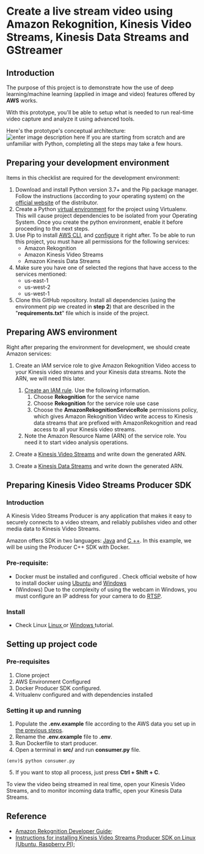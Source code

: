 # Create a live stream video using Amazon Rekognition, Kinesis Video Streams, Kinesis Data Streams and GStreamer 

## Introduction
The purpose of this project is to demonstrate how the use of deep learning/machine learning (applied in image and video) features offered by **AWS** works.

With this prototype, you'll be able to setup what is needed to run real-time video capture and analyze it using advanced tools.

Here's the prototype's conceptual architecture:
![enter image description here](https://d1.awsstatic.com/re19/KVS_WebRTC/product-page-diagram_Kinesis-video-streams_how-it-works_01.cb5682fffec40aed239111f7454a586b31d6e680.png)
If you are starting from scratch and are unfamiliar with Python, completing all the steps may take a few hours.

## Preparing your development environment
Items in this checklist are required for the development environment:

 1. Download and install Python version 3.7+ and the Pip package manager. Follow the instructions (according to your operating system) on the [official website](https://www.python.org/downloads/) of the distributor. 
 2. Create a Python [virtual environment](https://virtualenv.pypa.io/en/stable/) for the project using Virtualenv. This will cause project dependencies to be isolated from your Operating System. Once you create the python environment, enable it before proceeding to the next steps.
 3. Use Pip to install [AWS CLI](https://docs.aws.amazon.com/cli/latest/userguide/cli-chap-install.html), and [configure](https://docs.aws.amazon.com/cli/latest/userguide/cli-chap-configure.html) it right after. To be able to run this project, you must have all permissions for the following services:
	 - Amazon Rekognition
	 - Amazon Kinesis Video Streams
	 - Amazon Kinesis Data Streams
4. <a name = "aws-config"></a>Make sure you have one of selected the regions that have access to the services mentioned:
	 - us-east-1
	 - us-west-2
	 - us-west-1
5. Clone this GitHub repository. Install all dependencies (using the environment pip we created in **step 2**) that are described in the "**requirements.txt**" file which is inside of the project.
 

## Preparing AWS environment
Right after preparing the environment for development, we should create Amazon services:

 1. Create an IAM service role to give Amazon Rekognition Video access to your Kinesis video streams and your Kinesis data streams. Note the ARN,  we will need this later.
	   1. [Create an IAM rule](https://docs.aws.amazon.com/IAM/latest/UserGuide/id_roles_create_for-service.html). Use the following information.
		   1. Choose **Rekognition** for the service name
		   2. Choose **Rekognition** for the service role use case
		   3. Choose the **AmazonRekognitionServiceRole** permissions policy, which gives Amazon Rekognition Video write access to Kinesis data streams that are prefixed with AmazonRekognition and read access to all your Kinesis video streams.
	2. Note the Amazon Resource Name (ARN) of the service role. You need it to start video analysis operations.

 2. Create a [Kinesis Video Streams](https://docs.aws.amazon.com/kinesisvideostreams/latest/dg/gs-createstream.html) and write down the generated ARN.
 3. Create a [Kinesis Data Streams](https://docs.aws.amazon.com/streams/latest/dev/introduction.html) and write down the generated ARN.

## Preparing Kinesis Video Streams Producer SDK
### Introduction
A Kinesis Video Streams Producer is any application that makes it easy to securely connects to a video stream, and reliably publishes video and other media data to Kinesis Video Streams.

Amazon offers SDK in two languages: [Java](https://github.com/awslabs/amazon-kinesis-video-streams-producer-sdk-java) and [C ++](https://github.com/awslabs/amazon-kinesis-video-streams-producer-sdk-cpp). In this example, we will be using the Producer C++ SDK with Docker.

### Pre-requisite:
- Docker must be installed and configured . Check official website of how to install docker using [Ubuntu](https://docs.docker.com/install/linux/docker-ce/ubuntu/) and [Windows](https://docs.docker.com/docker-for-windows/)
- (Windows) Due to the complexity of using the webcam in Windows, you must configure an IP address for your camera to do [RTSP](https://pt.wikipedia.org/wiki/RTSP).

###  Install
- Check Linux [Linux ](https://github.com/samborba/aws-rekognition/tree/master/docker_native_scripts/amazonlinux) or [Windows ](https://github.com/samborba/aws-rekognition/tree/master/docker_native_scripts/windows)tutorial.

## Setting up project code

### Pre-requisites
1. Clone project
2. AWS Environment Configured
3. Docker Producer SDK configured.
4. Vritualenv configured and with dependencies installed

### Setting it up and running
1. Populate the **.env.example** file according to the AWS data you set up in [the previous steps](#aws-config).
2. Rename the **.env.example** file to **.env**.
3. Run Dockerfile to start producer.
4. Open a terminal in **src/** and run **consumer.py** file.
```console
(env)$ python consumer.py
```
5. If you want to stop all process, just press **Ctrl + Shift + C**.

  
To view the video being streamed in real time, open your Kinesis Video Streams, and to monitor incoming data traffic, open your Kinesis Data Streams.

## Reference
- [Amazon Rekognition Developer Guide](https://docs.aws.amazon.com/rekognition/latest/dg/rekognition-dg.pdf);
- [Instructions for installing Kinesis Video Streams Producer SDK on Linux (Ubuntu, Raspberry PI)](https://github.com/awslabs/amazon-kinesis-video-streams-producer-sdk-cpp/blob/master/install-instructions-linux.md);